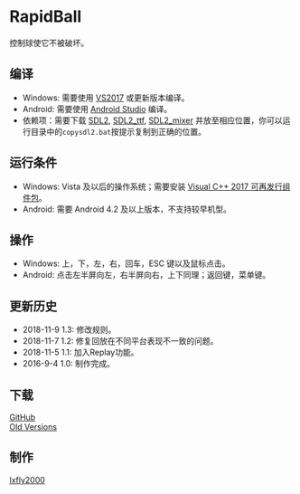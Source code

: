 ﻿# RapidBall
控制球使它不被破坏。

## 编译
* Windows: 需要使用 [VS2017](https://www.visualstudio.com) 或更新版本编译。
* Android: 需要使用 [Android Studio](https://developer.android.google.cn/studio/) 编译。
* 依赖项：需要下载 [SDL2](https://www.libsdl.org), [SDL2_ttf](https://www.libsdl.org/projects/SDL_ttf), [SDL2_mixer](https://www.libsdl.org/projects/SDL_mixer) 并放至相应位置，你可以运行目录中的`copysdl2.bat`按提示复制到正确的位置。

## 运行条件
* Windows: Vista 及以后的操作系统；需要安装 [Visual C++ 2017 可再发行组件包](https://visualstudio.microsoft.com/zh-hans/downloads/)。
* Android: 需要 Android 4.2 及以上版本，不支持较早机型。

## 操作
* Windows: 上，下，左，右，回车，ESC 键以及鼠标点击。
* Android: 点击左半屏向左，右半屏向右，上下同理；返回键，菜单键。

## 更新历史
* 2018-11-9 1.3: 修改规则。
* 2018-11-7 1.2: 修复回放在不同平台表现不一致的问题。
* 2018-11-5 1.1: 加入Replay功能。
* 2016-9-4 1.0: 制作完成。

## 下载
[GitHub](https://github.com/lxfly2000/RapidBall/releases)  
[Old Versions](https://pan.baidu.com/s/1bphzocR)

## 制作
[lxfly2000](https://github.com/lxfly2000)
